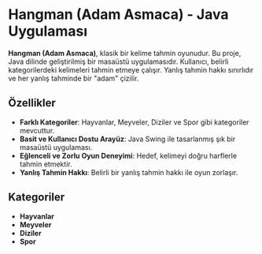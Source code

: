 # Hangman (Adam Asmaca) - Java Uygulaması

**Hangman (Adam Asmaca)**, klasik bir kelime tahmin oyunudur. Bu proje, Java dilinde geliştirilmiş bir masaüstü uygulamasıdır. Kullanıcı, belirli kategorilerdeki kelimeleri tahmin etmeye çalışır. Yanlış tahmin hakkı sınırlıdır ve her yanlış tahminde bir "adam" çizilir.

## Özellikler

- **Farklı Kategoriler**: Hayvanlar, Meyveler, Diziler ve Spor gibi kategoriler mevcuttur.
- **Basit ve Kullanıcı Dostu Arayüz**: Java Swing ile tasarlanmış şık bir masaüstü uygulaması.
- **Eğlenceli ve Zorlu Oyun Deneyimi**: Hedef, kelimeyi doğru harflerle tahmin etmektir.
- **Yanlış Tahmin Hakkı**: Belirli bir yanlış tahmin hakkı ile oyun zorlaşır.

## Kategoriler
- **Hayvanlar**
- **Meyveler**
- **Diziler**
- **Spor**

